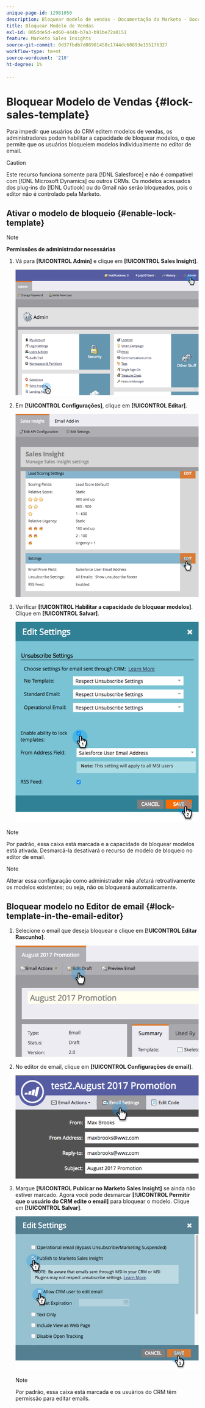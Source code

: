 ```yaml
---
unique-page-id: 12981050
description: Bloquear modelo de vendas - Documentação do Marketo - Documentação do produto
title: Bloquear Modelo de Vendas
exl-id: 005dde5d-ed60-444b-b7a3-b91be72a0151
feature: Marketo Sales Insights
source-git-commit: 0d37fbdb7d08901458c1744dc68893e155176327
workflow-type: tm+mt
source-wordcount: '210'
ht-degree: 1%

---
```


# Bloquear Modelo de Vendas {#lock-sales-template}

Para impedir que usuários do CRM editem modelos de vendas, os administradores podem habilitar a capacidade de bloquear modelos, o que permite que os usuários bloqueiem modelos individualmente no editor de email.

>[!CAUTION]
>
>Este recurso funciona somente para [!DNL Salesforce] e não é compatível com [!DNL Microsoft Dynamics] ou outros CRMs. Os modelos acessados dos plug-ins do [!DNL Outlook] ou do Gmail não serão bloqueados, pois o editor não é controlado pela Marketo.

## Ativar o modelo de bloqueio {#enable-lock-template}

>[!NOTE]
>
>**Permissões de administrador necessárias**

1. Vá para **[!UICONTROL Admin]** e clique em **[!UICONTROL Sales Insight]**.

   ![](assets/1.png)

1. Em **[!UICONTROL Configurações]**, clique em **[!UICONTROL Editar]**.

   ![](assets/2.png)

1. Verificar **[!UICONTROL Habilitar a capacidade de bloquear modelos]**. Clique em **[!UICONTROL Salvar]**.

   ![](assets/image2017-10-9-8-3a19-3a45.png)

>[!NOTE]
>
>Por padrão, essa caixa está marcada e a capacidade de bloquear modelos está ativada. Desmarcá-la desativará o recurso de modelo de bloqueio no editor de email.

>[!NOTE]
>
>Alterar essa configuração como administrador **não** afetará retroativamente os modelos existentes; ou seja, não os bloqueará automaticamente.

## Bloquear modelo no Editor de email {#lock-template-in-the-email-editor}

1. Selecione o email que deseja bloquear e clique em **[!UICONTROL Editar Rascunho]**.

   ![](assets/5.png)

1. No editor de email, clique em **[!UICONTROL Configurações de email]**.

   ![](assets/6.png)

1. Marque **[!UICONTROL Publicar no Marketo Sales Insight]** se ainda não estiver marcado. Agora você pode desmarcar **[!UICONTROL Permitir que o usuário do CRM edite o email]** para bloquear o modelo. Clique em **[!UICONTROL Salvar]**.

   ![](assets/7.png)

   >[!NOTE]
   >
   >Por padrão, essa caixa está marcada e os usuários do CRM têm permissão para editar emails.
